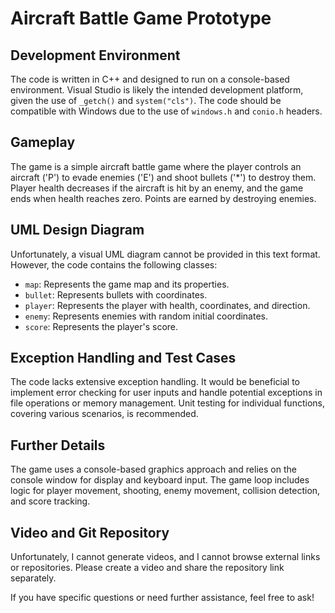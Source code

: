 # Aircraft Battle Game Prototype

## Development Environment
The code is written in C++ and designed to run on a console-based environment. Visual Studio is likely the intended development platform, given the use of `_getch()` and `system("cls")`. The code should be compatible with Windows due to the use of `windows.h` and `conio.h` headers.

## Gameplay
The game is a simple aircraft battle game where the player controls an aircraft ('P') to evade enemies ('E') and shoot bullets ('*') to destroy them. Player health decreases if the aircraft is hit by an enemy, and the game ends when health reaches zero. Points are earned by destroying enemies.

## UML Design Diagram
Unfortunately, a visual UML diagram cannot be provided in this text format. However, the code contains the following classes:
- `map`: Represents the game map and its properties.
- `bullet`: Represents bullets with coordinates.
- `player`: Represents the player with health, coordinates, and direction.
- `enemy`: Represents enemies with random initial coordinates.
- `score`: Represents the player's score.

## Exception Handling and Test Cases
The code lacks extensive exception handling. It would be beneficial to implement error checking for user inputs and handle potential exceptions in file operations or memory management. Unit testing for individual functions, covering various scenarios, is recommended.

## Further Details
The game uses a console-based graphics approach and relies on the console window for display and keyboard input. The game loop includes logic for player movement, shooting, enemy movement, collision detection, and score tracking.

## Video and Git Repository
Unfortunately, I cannot generate videos, and I cannot browse external links or repositories. Please create a video and share the repository link separately.

If you have specific questions or need further assistance, feel free to ask!
